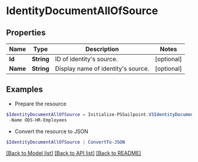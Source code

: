 # IdentityDocumentAllOfSource
## Properties

Name | Type | Description | Notes
------------ | ------------- | ------------- | -------------
**Id** | **String** | ID of identity&#39;s source. | [optional] 
**Name** | **String** | Display name of identity&#39;s source. | [optional] 

## Examples

- Prepare the resource
```powershell
$IdentityDocumentAllOfSource = Initialize-PSSailpoint.V3IdentityDocumentAllOfSource  -Id 2c91808b6e9e6fb8016eec1a2b6f7b5f `
 -Name ODS-HR-Employees
```

- Convert the resource to JSON
```powershell
$IdentityDocumentAllOfSource | ConvertTo-JSON
```

[[Back to Model list]](../README.md#documentation-for-models) [[Back to API list]](../README.md#documentation-for-api-endpoints) [[Back to README]](../README.md)

